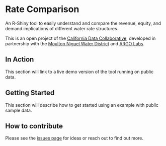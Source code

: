 # Rate Comparison
An R-Shiny tool to easily understand and compare the revenue, equity, and demand implications of different water rate structures. 

This is an open project of the [California Data Collaborative](http://californiadatacollaborative.com/), developed in partnership with the [Moulton Niguel Water District](http://www.mnwd.com/) and [ARGO Labs](http://www.argolabs.org/).

## In Action

This section will link to a live demo version of the tool running on public data.

## Getting Started

This section will describe how to get started using an example with public sample data.

## How to contribute

Please see the [issues page](https://github.com/California-Data-Collaborative/rate-comparison/issues) for ideas or reach out to find out more.
